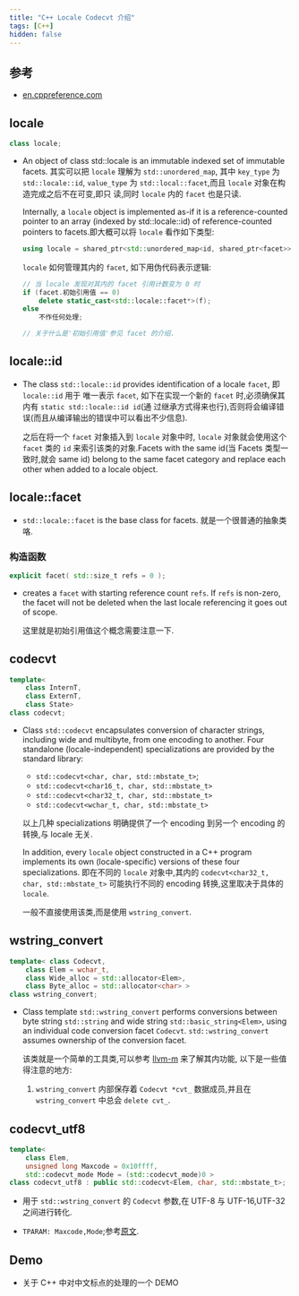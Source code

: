 ```yaml
---
title: "C++ Locale Codecvt 介绍"
tags: [C++]
hidden: false
---
```



## 参考

*   [en.cppreference.com][1]

## locale

```cpp
class locale;
```

*   An object of class std::locale is an immutable indexed set of immutable facets.
    其实可以把 `locale` 理解为 `std::unordered_map`, 其中 `key_type` 为 `std::locale::id`,
    `value_type` 为 `std::local::facet`,而且 `locale` 对象在构造完成之后不在可变,即只
    读,同时 `locale` 内的 `facet` 也是只读.

    Internally, a `locale` object is implemented as-if it is a reference-counted pointer to an
    array (indexed by std::locale::id) of reference-counted pointers to facets.即大概可以将
    `locale` 看作如下类型:

    ```cpp
    using locale = shared_ptr<std::unordered_map<id, shared_ptr<facet>>;
    ```

    `locale` 如何管理其内的 `facet`, 如下用伪代码表示逻辑:

    ```cpp
    // 当 locale 发现对其内的 facet 引用计数变为 0 时
    if (facet.初始引用值 == 0)
        delete static_cast<std::locale::facet*>(f);
    else
        不作任何处理;

    // 关于什么是'初始引用值'参见 facet 的介绍.
    ```

## locale::id

*   The class `std::locale::id` provides identification of a locale `facet`, 即 `locale::id` 用于
    唯一表示 `facet`, 如下在实现一个新的 `facet` 时,必须确保其内有 `static std::locale::id id`(通
    过继承方式得来也行),否则将会编译错误(而且从编译输出的错误中可以看出不少信息).

    之后在将一个 `facet` 对象插入到 `locale` 对象中时, `locale` 对象就会使用这个 `facet` 类的 `id`
    来索引该类的对象.Facets with the same id(当 Facets 类型一致时,就会 same id) belong to the same
    facet category and replace each other when added to a locale object.

## locale::facet

*   `std::locale::facet` is the base class for facets. 就是一个很普通的抽象类咯.

### 构造函数

```cpp
explicit facet( std::size_t refs = 0 );
```

*   creates a `facet` with starting reference count `refs`. If `refs` is non-zero, the facet will not be
    deleted when the last locale referencing it goes out of scope.

    这里就是初始引用值这个概念需要注意一下.

## codecvt

```cpp
template<
    class InternT,
    class ExternT,
    class State>
class codecvt;
```

*   Class `std::codecvt` encapsulates conversion of character strings, including wide and multibyte,
    from one encoding to another. Four standalone (locale-independent) specializations are provided
    by the standard library:

    -   `std::codecvt<char, char, std::mbstate_t>`;
    -   `std::codecvt<char16_t, char, std::mbstate_t>`
    -   `std::codecvt<char32_t, char, std::mbstate_t>`
    -   `std::codecvt<wchar_t, char, std::mbstate_t>`

    以上几种 specializations 明确提供了一个 encoding 到另一个 encoding 的转换,与 locale 无关.

    In addition, every `locale` object constructed in a C++ program implements its own (locale-specific)
    versions of these four specializations. 即在不同的 `locale` 对象中,其内的 `codecvt<char32_t, char, std::mbstate_t>`
    可能执行不同的 encoding 转换,这里取决于具体的 `locale`.

    一般不直接使用该类,而是使用 `wstring_convert`.

## wstring_convert

```cpp
template< class Codecvt,
    class Elem = wchar_t,
    class Wide_alloc = std::allocator<Elem>,
    class Byte_alloc = std::allocator<char> >
class wstring_convert;
```

*   Class template `std::wstring_convert` performs conversions between byte string `std::string` and wide string
    `std::basic_string<Elem>`, using an individual code conversion facet `Codecvt`. `std::wstring_convert` assumes
    ownership of the conversion facet.

    该类就是一个简单的工具类,可以参考 [llvm-m][0] 来了解其内功能, 以下是一些值得注意的地方:

    1.  `wstring_convert` 内部保存着 `Codecvt *cvt_` 数据成员,并且在 `wstring_convert` 中总会 `delete cvt_`.


## codecvt_utf8

```cpp
template<
    class Elem,
    unsigned long Maxcode = 0x10ffff,
    std::codecvt_mode Mode = (std::codecvt_mode)0 >
class codecvt_utf8 : public std::codecvt<Elem, char, std::mbstate_t>;
```

*   用于 `std::wstring_convert` 的 `Codecvt` 参数,在 UTF-8 与 UTF-16,UTF-32 之间进行转化.

*   `TPARAM: Maxcode,Mode`;参考[原文][1].

## Demo

*   关于 C++ 中对中文标点的处理的一个 DEMO

<script src="https://gist.github.com/pp-qq/51d6039cbf3db7877c1c642a15de5030.js"></script>

[1]: <http://en.cppreference.com/w/cpp/locale/codecvt_utf8>
[0]: <https://github.com/llvm-mirror/libcxx>



